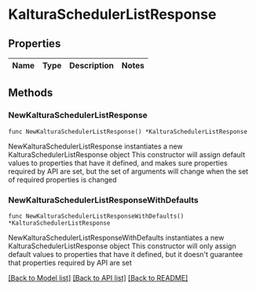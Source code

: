 # KalturaSchedulerListResponse

## Properties

Name | Type | Description | Notes
------------ | ------------- | ------------- | -------------

## Methods

### NewKalturaSchedulerListResponse

`func NewKalturaSchedulerListResponse() *KalturaSchedulerListResponse`

NewKalturaSchedulerListResponse instantiates a new KalturaSchedulerListResponse object
This constructor will assign default values to properties that have it defined,
and makes sure properties required by API are set, but the set of arguments
will change when the set of required properties is changed

### NewKalturaSchedulerListResponseWithDefaults

`func NewKalturaSchedulerListResponseWithDefaults() *KalturaSchedulerListResponse`

NewKalturaSchedulerListResponseWithDefaults instantiates a new KalturaSchedulerListResponse object
This constructor will only assign default values to properties that have it defined,
but it doesn't guarantee that properties required by API are set


[[Back to Model list]](../README.md#documentation-for-models) [[Back to API list]](../README.md#documentation-for-api-endpoints) [[Back to README]](../README.md)


